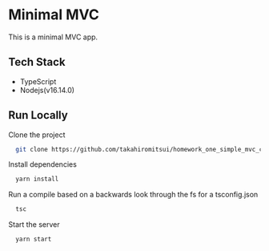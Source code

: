 # Minimal MVC

This is a minimal MVC app.
## Tech Stack
- TypeScript
- Nodejs(v16.14.0)


## Run Locally

Clone the project

```bash
  git clone https://github.com/takahiromitsui/homework_one_simple_mvc_concepts_of_programming_language.git
```

Install dependencies

```bash
  yarn install
```

Run a compile based on a backwards look through the fs for a tsconfig.json

```bash
  tsc
```

Start the server

```bash
  yarn start
```

